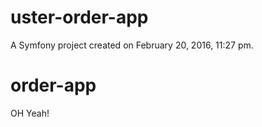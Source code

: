 uster-order-app
===============

A Symfony project created on February 20, 2016, 11:27 pm.
# order-app

OH Yeah!

